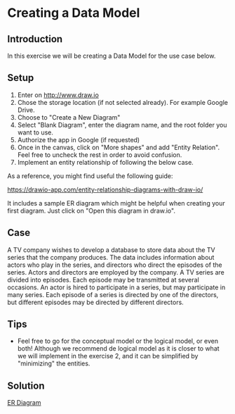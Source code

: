 # Creating a Data Model

## Introduction

In this exercise we will be creating a Data Model for the use case below.

## Setup

1. Enter on http://www.draw.io 
2. Chose the storage location (if not selected already). For example Google Drive.
3. Choose to "Create a New Diagram"
4. Select "Blank Diagram", enter the diagram name, and the root folder you want to use. 
5. Authorize the app in Google (if requested)
6. Once in the canvas, click on "More shapes" and add "Entity Relation". Feel free to uncheck the rest in order to avoid confusion.
7. Implement an entity relationship of following the below case.

As a reference, you might find useful the following guide:

https://drawio-app.com/entity-relationship-diagrams-with-draw-io/

It includes a sample ER diagram which might be helpful when creating your first diagram. Just click on "Open this diagram in draw.io".

## Case

A TV company wishes to develop a database to store data about the TV series that the company produces. The data includes information about actors who play in the series, and directors who direct the episodes of the series. Actors and directors are employed by the company. A TV series are divided into episodes. Each episode may be transmitted at several occasions. An actor is hired to participate in a series, but may participate in many series. Each episode of a series is directed by one of the directors, but different episodes may be directed by different directors.

## Tips

* Feel free to go for the conceptual model or the logical model, or even both! Although we recommend de logical model as it is closer to what we will implement in the exercise 2, and it can be simplified by "minimizing" the entities.

## Solution

[ER Diagram](Exercise1_ER_Diagram.png)
